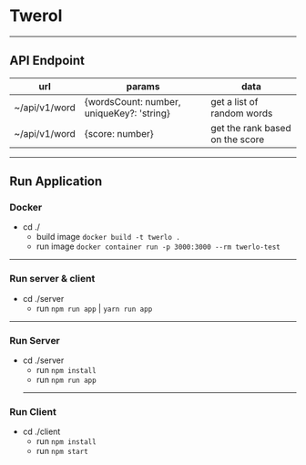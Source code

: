 # Twerol

---
## API Endpoint
|  url | params  | data  |
|---|---|---|
| ~/api/v1/word  | {wordsCount: number, uniqueKey?: 'string}  | get a list of random words   |
|  ~/api/v1/word |  {score: number} | get the rank based on the score  | 
---
## Run Application

### Docker
- cd ./
  - build image `docker build -t twerlo .`
  - run image `docker container run -p 3000:3000 --rm twerlo-test`
---
### Run server & client
- cd ./server
  - run `npm run app` | `yarn run app`
---
### Run Server
- cd ./server
  - run `npm install` 
  - run `npm run app`
  ---
### Run Client
- cd ./client
  - run `npm install`
  - run `npm start`
